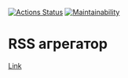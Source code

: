 [![Actions Status](https://github.com/nohardcode/frontend-project-lvl3/workflows/hexlet-check/badge.svg)](https://github.com/nohardcode/frontend-project-lvl3/actions)
[![Maintainability](https://api.codeclimate.com/v1/badges/3923378a370c7c70173d/maintainability)](https://codeclimate.com/github/nohardcode/frontend-project-lvl3/maintainability)

# RSS агрегатор
[Link](https://frontend-project-lvl3-mauve.vercel.app/)
